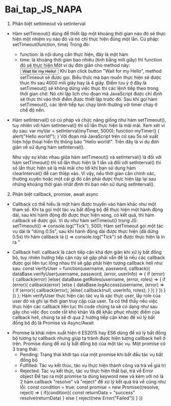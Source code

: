 # Bai_tap_JS_NAPA
1. Phân biệt settimeout và setinterval
- Hàm setTimeout() dùng để thiết lập một khoảng thời gian nào đó sẽ thực hiện một nhiệm vụ nào đó và nó chỉ thực hiện đúng một lần.
  Cú pháp: setTimeout(function, time)
  Trong đó:
    + function: là nội dung cần thực hiện, đây là một hàm
    + time: là khoảng thời gian bao nhiêu (tính bằng mili giây) thì function đó sẽ thực hiện
  Một ví dụ đơn giản cho method này:
  <input type="button" name="sayHello" value="Wait for my Hello!"
  onclick="setTimeout('alert(\'Hello!\')', 4000)"/>
  Khi bạn click button "Wait for my Hello", method setTimeout sẽ được gọi. Biểu thức mà bạn muốn thực hiện sẽ được thực thi sau 4000 mili giây hay là 4 giây.
  Điểm lưu ý ở đây là setTimeout() sẽ không dừng việc thực thi các lệnh tiếp theo trong thời gian chờ. Nó chỉ lập lịch cho đoạn mã JavaScript được chỉ định sẽ thực thi   vào thời điểm được thiết lập trước đó. Sau khi gọi hàm setTimeout(), các lệnh tiếp tục chạy bình thường với timer chạy ở chế độ nền.
  
- Hàm setInterval() có cú pháp và chức năng giống như hàm setTimeout(), tuy nhiên với hàm setInterval() thì số lần thực hiện là mãi mãi.
Xem xét ví dụ sau:
  var myVar = setInterval(myTimer, 5000);
  function myTimer() {
    alert("Hello world!");
  }
  Với đoạn mã JavaScript trên cứ sau 5s sẽ xuất hiện hộp thoại hiển thị thông báo "Hello world!". Trên đây là ví dụ đơn giản về sử dụng hàm setInterval().
  
  Như vậy sự khác nhau giữa hàm setTimeout() và setInterval() là đối với hàm setTimeout() thì số lần thực hiện là 1 lần và đối với setInterval() thì số lần thực hiện sẽ là mãi mãi cho tới khi bạn sử dụng hàm clearInterval() để can thiệp vào. Vì vậy, nếu thời gian cần chính xác, thường xuyên hoặc một cái gì đó cần phải được thực hiện lặp lại sau những khoảng thời gian nhất định thì bạn nên sử dụng setInterval().
  
2. Phân biệt callback, promise, await async
- Callback có thể hiểu là một hàm được truyền vào hàm khác như một tham số. Khi ta gọi một tác vụ bất đồng bộ để thực hiện một hành động dài, sau khi hành động đó được thực hiện xong, có kết quả, thì hàm callback sẽ được gọi.
Ví dụ như hàm setTimeout() trong JS:
setTimeout(() => console.log("Tick"), 500);
Hàm setTimeout gọi một tác vụ dài là "dừng 0.5s", sau khi hành động dài được thực hiện (đã dừng 0.5s) thì hàm callback là () => console.log("Tick") sẽ được thực hiện là in ra "
 + Callback hell: callback là cách tiếp cận khá đơn giản khi xử lý bất đồng bộ, tuy nhiên hướng tiếp cận này sẽ gặp phải vấn đề là nếu các callback được gọi liên tục lồng nhau thì sẽ gặp phải hiện tượng callback hell như sau:
 const verifyUser = function(username, password, callback){ dataBase.verifyUser(username, password, (error, userInfo) => { if (error) { callback(error) }else{ dataBase.getRoles(username, (error, roles) => { if (error){ callback(error) }else { dataBase.logAccess(username, (error) => { if (error){ callback(error); }else{ callback(null, userInfo, roles); } }) } }) } }) };
 Hàm verifyUser thực hiện các tác vụ là xác thực user, lấy role của user  đó và ghi lại thời gian truy cập của user. Ta có thể thấy nếu việc thực hiện các callback liên tục thì code chúng ta sẽ  có dạng như sau gây cho việc đọc code rất khó khăn
 Và để khắc phục nhược điểm của callback hell, chúng ta sẽ đi qua 2 hướng tiếp cận khác để xử lý bất đồng bộ đó là Promise và Async/Await
- Promise là khái niệm xuất hiện ở ES2015 hay ES6 dùng để xử lý bất đồng bộ tương tự callback nhưng giúp ta tránh được hiện tượng callback hell ở trên. Promise dùng để xử lý bất đồng bộ của một tác vụ.
Một promise có 3 trạng thái:
  + Pending: Trạng thái khởi tạo của một promise khi bắt đầu tác vụ bất đồng bộ
  + Fulfilled: Tác vụ kết thúc, tác vụ thực hiện thành công và trả về giá trị
  + Rejected: Tác vụ kết thúc, tác vụ thực hiện thất bại, trả về Error object
Để tạo ra một promise ta dùng keyword new và kèm với nó là 2 hàm callback "resolve" và "reject" để xử lý kết quả trả về cũng như lỗi:
const condition = true; const promise = new Promise((resolve, reject) => { if(condition){ const returnData = "success" resolve(returnData) } else { reject(new Error("Failed")) } })
